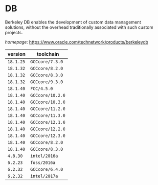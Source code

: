 # DB

Berkeley DB enables the development of custom data management  solutions, without the overhead traditionally associated with such custom projects.

*homepage*: <https://www.oracle.com/technetwork/products/berkeleydb>

version | toolchain
--------|----------
``18.1.25`` | ``GCCcore/7.3.0``
``18.1.32`` | ``GCCcore/8.2.0``
``18.1.32`` | ``GCCcore/8.3.0``
``18.1.32`` | ``GCCcore/9.3.0``
``18.1.40`` | ``FCC/4.5.0``
``18.1.40`` | ``GCCcore/10.2.0``
``18.1.40`` | ``GCCcore/10.3.0``
``18.1.40`` | ``GCCcore/11.2.0``
``18.1.40`` | ``GCCcore/11.3.0``
``18.1.40`` | ``GCCcore/12.1.0``
``18.1.40`` | ``GCCcore/12.2.0``
``18.1.40`` | ``GCCcore/12.3.0``
``18.1.40`` | ``GCCcore/8.2.0``
``18.1.40`` | ``GCCcore/8.3.0``
``4.8.30`` | ``intel/2016a``
``6.2.23`` | ``foss/2016a``
``6.2.32`` | ``GCCcore/6.4.0``
``6.2.32`` | ``intel/2017a``
